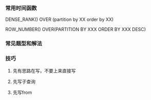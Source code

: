 ### 常用时间函数

DENSE_RANK() OVER (partition by XX order by XX)

ROW_NUMBER() OVER(PARTITION BY XXX ORDER BY XXX DESC)

### 常见题型和解法

### 技巧

1. 先有思路在写，不要上来直接写

2. 先写子查询

3. 先写from